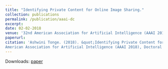 ```yaml
---
title: "Identifying Private Content for Online Image Sharing."
collection: publications
permalink: /publication/aaai-dc
excerpt: 
date: 02-02-2018
venue: '32nd American Association for Artificial Intelligence (AAAI 2018), New Orleans, USA.'
paperurl: 
citation: 'Ashwini Tonge. (2018). &quot;Identifying Private Content for Online Image Sharing.&quot; <i>In Proceedings of the 32nd
American Association for Artificial Intelligence (AAAI 2018), Doctoral Consortium, USA, 2018 </i>.'
---
```

Downloads: [paper](https://www.aaai.org/ocs/index.php/AAAI/AAAI18/paper/viewPDFInterstitial/17065/16443)
